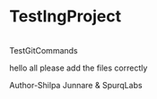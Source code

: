 # TestIngProject
</BR>
TestGitCommands

<P> hello all please add the files correctly </P>
Author-Shilpa Junnare & SpurqLabs
